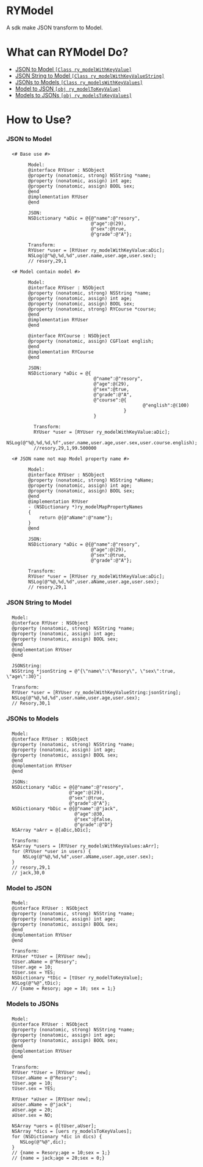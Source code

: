 RYModel
==============
A sdk make JSON transform to Model.

What can RYModel Do?
==============
* <a href="#1F">JSON to Model `[Class ry_modelWithKeyValue]`</a>
* <a href="#2F">JSON String to Model `[Class ry_modelWithKeyValueString]`</a>
* <a href="#3F">JSONs to Models `[Class ry_modelsWithKeyValues]`</a>
* <a href="#4F">Model to JSON   `[obj ry_modelToKeyValue]`</a>
* <a href="#5F">Models to JSONs  `[obj ry_modelsToKeyValues]`</a>

How to Use?
==============

### <a name="1F">JSON to Model</a>
### 
      <# Base use #>
      
            Model:
            @interface RYUser : NSObject
            @property (nonatomic, strong) NSString *name;
            @property (nonatomic, assign) int age;
            @property (nonatomic, assign) BOOL sex;
            @end 
            @implementation RYUser 
            @end

            JSON:
            NSDictionary *aDic = @{@"name":@"resory",
                                   @"age":@(29),
                                   @"sex":@true,
                                   @"grade":@"A"};

            Transform: 
            RYUser *user = [RYUser ry_modelWithKeyValue:aDic];
            NSLog(@"%@,%d,%d",user.name,user.age,user.sex);
            // resory,29,1
      
      <# Model contain model #>
      
            Model:
            @interface RYUser : NSObject
            @property (nonatomic, strong) NSString *name;
            @property (nonatomic, assign) int age;
            @property (nonatomic, assign) BOOL sex;
            @property (nonatomic, strong) RYCourse *course;
            @end
            @implementation RYUser 
            @end
            
            @interface RYCourse : NSObject
            @property (nonatomic, assign) CGFloat english;
            @end
            @implementation RYCourse
            @end

            JSON:
            NSDictionary *aDic = @{
                                    @"name":@"resory",
                                    @"age":@(29),
                                    @"sex":@true,
                                    @"grade":@"A",
                                    @"course":@{
                                                      @"english":@(100)
                                               }
                                    }

              Transform: 
              RYUser *user = [RYUser ry_modelWithKeyValue:aDic];
              NSLog(@"%@,%d,%d,%f",user.name,user.age,user.sex,user.course.english);
              //resory,29,1,99.500000   
              
      <# JSON name not map Model property name #>
            
            Model:
            @interface RYUser : NSObject
            @property (nonatomic, strong) NSString *aName;
            @property (nonatomic, assign) int age;
            @property (nonatomic, assign) BOOL sex;
            @end
            @implementation RYUser
            - (NSDictionary *)ry_modelMapPropertyNames
            {
                return @{@"aName":@"name"};
            }
            @end
            
            JSON:
            NSDictionary *aDic = @{@"name":@"resory",
                                   @"age":@(29),
                                   @"sex":@true,
                                   @"grade":@"A"};
            
            Transform: 
            RYUser *user = [RYUser ry_modelWithKeyValue:aDic];
            NSLog(@"%@,%d,%d",user.aName,user.age,user.sex);
            // resory,29,1

### <a name="2F">JSON String to Model</a>
###
      Model:
      @interface RYUser : NSObject
      @property (nonatomic, strong) NSString *name;
      @property (nonatomic, assign) int age;
      @property (nonatomic, assign) BOOL sex;
      @end 
      @implementation RYUser 
      @end
      
      JSONString:
      NSString *jsonString = @"{\"name\":\"Resory\", \"sex\":true, \"age\":30}";
      
      Transform:
      RYUser *user = [RYUser ry_modelWithKeyValueString:jsonString];
      NSLog(@"%@,%d,%d",user.name,user.age,user.sex);
      // Resory,30,1

### <a name="3F">JSONs to Models</a>
###
      Model:
      @interface RYUser : NSObject
      @property (nonatomic, strong) NSString *name;
      @property (nonatomic, assign) int age;
      @property (nonatomic, assign) BOOL sex;
      @end 
      @implementation RYUser 
      @end
      
      JSONs:
      NSDictionary *aDic = @{@"name":@"resory",
                           @"age":@(29),
                           @"sex":@true,
                           @"grade":@"A"};
      NSDictionary *bDic = @{@"name":@"jack",
                             @"age":@30,
                             @"sex":@false,
                             @"grade":@"D"}
      NSArray *aArr = @[aDic,bDic];
      
      Transform:
      NSArray *users = [RYUser ry_modelsWithKeyValues:aArr];
      for (RYUser *user in users) {
          NSLog(@"%@,%d,%d",user.aName,user.age,user.sex);
      }
      // resory,29,1
      // jack,30,0

### <a name="4F">Model to JSON</a>
###
      Model:
      @interface RYUser : NSObject
      @property (nonatomic, strong) NSString *name;
      @property (nonatomic, assign) int age;
      @property (nonatomic, assign) BOOL sex;
      @end 
      @implementation RYUser 
      @end
      
      Transform:
      RYUser *tUser = [RYUser new];
      tUser.aName = @"Resory";
      tUser.age = 10;
      tUser.sex = YES;
      NSDictionary *tDic = [tUser ry_modelToKeyValue];
      NSLog(@"%@",tDic);
      // {name = Resory; age = 10; sex = 1;}

### <a name="5F">Models to JSONs</a>
###
      Model:
      @interface RYUser : NSObject
      @property (nonatomic, strong) NSString *name;
      @property (nonatomic, assign) int age;
      @property (nonatomic, assign) BOOL sex;
      @end 
      @implementation RYUser 
      @end
      
      Transform:
      RYUser *tUser = [RYUser new];
      tUser.aName = @"Resory";
      tUser.age = 10;
      tUser.sex = YES;
    
      RYUser *aUser = [RYUser new];
      aUser.aName = @"jack";
      aUser.age = 20;
      aUser.sex = NO;
    
      NSArray *uers = @[tUser,aUser];
      NSArray *dics = [uers ry_modelsToKeyValues];
      for (NSDictionary *dic in dics) {
         NSLog(@"%@",dic);
      }
      // {name = Resory;age = 10;sex = 1;}
      // {name = jack;age = 20;sex = 0;}
  

      
      
